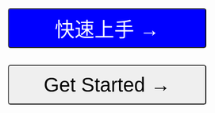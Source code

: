<center><a href="/zh-cn/"><button style="width:400px;height:80px;font-size:40px;border-radius:5px;color:#fff;background:blue;">快速上手 →</button></a></center><br><br>
<center><a href="/en-us/"><button style="width:400px;height:80px;font-size:40px;border-radius:5px;">Get Started →</button></a></center><br><br>
